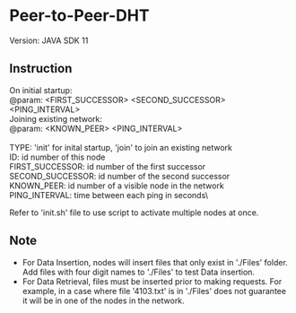 # Peer-to-Peer-DHT

Version: JAVA SDK 11

## Instruction

On initial startup:\
@param: <TYPE> <ID> <FIRST_SUCCESSOR> <SECOND_SUCCESSOR> <PING_INTERVAL>\
Joining existing network:\
@param: <TYPE> <ID> <KNOWN_PEER> <PING_INTERVAL>
\
\
     TYPE:  'init' for inital startup, 'join' to join an existing network\
     ID: id number of this node\
     FIRST_SUCCESSOR: id number of the first successor\
     SECOND_SUCCESSOR: id number of the second successor\
     KNOWN_PEER: id number of a visible node in the network\
     PING_INTERVAL: time between each ping in seconds\

Refer to 'init.sh' file to use script to activate multiple nodes at once.
  
## Note

* For Data Insertion, nodes will insert files that only exist in './Files' folder. Add files with four digit names to './Files' to test Data insertion.
* For Data Retrieval, files must be inserted prior to making requests. For example, in a case where file '4103.txt' is in './Files' does not guarantee it will be in one of the nodes in the network.
